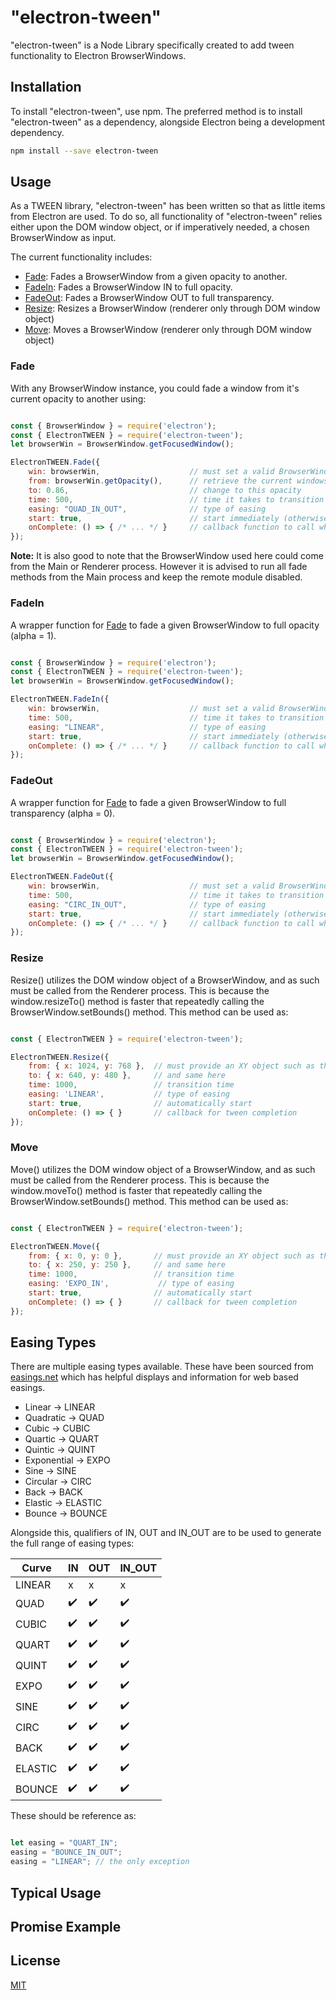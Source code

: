# "electron-tween"

"electron-tween" is a Node Library specifically created to add tween functionality to Electron BrowserWindows.

## Installation

To install "electron-tween", use npm. The preferred method is to install "electron-tween" as a dependency, alongside
Electron being a development dependency.

```bash
npm install --save electron-tween
```

## Usage

As a TWEEN library, "electron-tween" has been written so that as little items from Electron are used. To do so, all functionality
of "electron-tween" relies either upon the DOM window object, or if imperatively needed, a chosen BrowserWindow as input.

The current functionality includes:
* [Fade](#fade): Fades a BrowserWindow from a given opacity to another.
* [FadeIn](#fade_in): Fades a BrowserWindow IN to full opacity.
* [FadeOut](#fade_out): Fades a BrowserWindow OUT to full transparency.
* [Resize](#resize): Resizes a BrowserWindow (renderer only through DOM window object)
* [Move](#move): Moves a BrowserWindow (renderer only through DOM window object)

### Fade

With any BrowserWindow instance, you could fade a window from it's current opacity to another using:

```javascript

const { BrowserWindow } = require('electron');
const { ElectronTWEEN } = require('electron-tween');
let browserWin = BrowserWindow.getFocusedWindow();

ElectronTWEEN.Fade({
    win: browserWin,                    // must set a valid BrowserWindow
    from: browserWin.getOpacity(),      // retrieve the current windows opacity
    to: 0.86,                           // change to this opacity
    time: 500,                          // time it takes to transition
    easing: "QUAD_IN_OUT",              // type of easing
    start: true,                        // start immediately (otherwise returned object can be started manually
    onComplete: () => { /* ... */ }     // callback function to call when transition is complete
});

```

**Note:** It is also good to note that the BrowserWindow used here could come from the Main or Renderer process. However it is advised to run all fade methods from the Main process and keep the remote module disabled.

### FadeIn

A wrapper function for [Fade](#fade) to fade a given BrowserWindow to full opacity (alpha = 1). 

```javascript

const { BrowserWindow } = require('electron');
const { ElectronTWEEN } = require('electron-tween');
let browserWin = BrowserWindow.getFocusedWindow();

ElectronTWEEN.FadeIn({
    win: browserWin,                    // must set a valid BrowserWindow
    time: 500,                          // time it takes to transition
    easing: "LINEAR",                   // type of easing
    start: true,                        // start immediately (otherwise returned object can be started manually
    onComplete: () => { /* ... */ }     // callback function to call when transition is complete
});

```


### FadeOut

A wrapper function for [Fade](#fade) to fade a given BrowserWindow to full transparency (alpha = 0). 

```javascript

const { BrowserWindow } = require('electron');
const { ElectronTWEEN } = require('electron-tween');
let browserWin = BrowserWindow.getFocusedWindow();

ElectronTWEEN.FadeOut({
    win: browserWin,                    // must set a valid BrowserWindow
    time: 500,                          // time it takes to transition
    easing: "CIRC_IN_OUT",              // type of easing
    start: true,                        // start immediately (otherwise returned object can be started manually
    onComplete: () => { /* ... */ }     // callback function to call when transition is complete
});

```

### Resize

Resize() utilizes the DOM window object of a BrowserWindow, and as such must be called from the Renderer process. This is because the window.resizeTo() method is faster that repeatedly calling the BrowserWindow.setBounds() method. This method can be used as:

```javascript

const { ElectronTWEEN } = require('electron-tween');

ElectronTWEEN.Resize({
    from: { x: 1024, y: 768 },  // must provide an XY object such as this
    to: { x: 640, y: 480 },     // and same here
    time: 1000,                 // transition time
    easing: 'LINEAR',           // type of easing
    start: true,                // automatically start
    onComplete: () => { }       // callback for tween completion
});

```


### Move

Move() utilizes the DOM window object of a BrowserWindow, and as such must be called from the Renderer process. This is because the window.moveTo() method is faster that repeatedly calling the BrowserWindow.setBounds() method. This method can be used as:

```javascript

const { ElectronTWEEN } = require('electron-tween');

ElectronTWEEN.Move({
    from: { x: 0, y: 0 },       // must provide an XY object such as this
    to: { x: 250, y: 250 },     // and same here
    time: 1000,                 // transition time
    easing: 'EXPO_IN',           // type of easing
    start: true,                // automatically start
    onComplete: () => { }       // callback for tween completion
});

```

## Easing Types

There are multiple easing types available. These have been sourced from [easings.net](https://easings.net/) which has helpful displays and information for web based easings.

- Linear            -> LINEAR
- Quadratic         -> QUAD
- Cubic             -> CUBIC
- Quartic           -> QUART
- Quintic           -> QUINT
- Exponential       -> EXPO
- Sine              -> SINE
- Circular          -> CIRC
- Back              -> BACK
- Elastic           -> ELASTIC
- Bounce            -> BOUNCE

Alongside this, qualifiers of IN, OUT and IN_OUT are to be used to generate the full range of easing types:

Curve | IN | OUT | IN_OUT 
----- | -- | --- | ------
LINEAR | x | x | x
QUAD | :heavy_check_mark: | :heavy_check_mark: | :heavy_check_mark:
CUBIC | :heavy_check_mark: | :heavy_check_mark: | :heavy_check_mark:
QUART | :heavy_check_mark: | :heavy_check_mark: | :heavy_check_mark:
QUINT | :heavy_check_mark: | :heavy_check_mark: | :heavy_check_mark:
EXPO | :heavy_check_mark: | :heavy_check_mark: | :heavy_check_mark:
SINE | :heavy_check_mark: | :heavy_check_mark: | :heavy_check_mark:
CIRC | :heavy_check_mark: | :heavy_check_mark: | :heavy_check_mark:
BACK | :heavy_check_mark: | :heavy_check_mark: | :heavy_check_mark:
ELASTIC | :heavy_check_mark: | :heavy_check_mark: | :heavy_check_mark:
BOUNCE | :heavy_check_mark: | :heavy_check_mark: | :heavy_check_mark:

These should be reference as:

```javascript

let easing = "QUART_IN";
easing = "BOUNCE_IN_OUT";
easing = "LINEAR"; // the only exception

```

## Typical Usage


## Promise Example


## License

[MIT](https://github.com/electron/electron/blob/master/LICENSE)